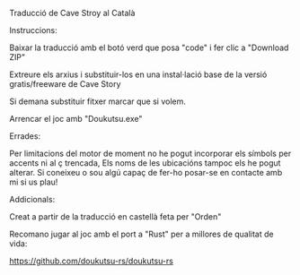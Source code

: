 Traducció de Cave Stroy al Català

Instruccions:

Baixar la traducció amb el botó verd que posa "code" i fer clic a "Download ZIP"

Extreure els arxius i substituir-los en una instal·lació base de la versió gratis/freeware de Cave Story

Si demana substituir fitxer marcar que si volem.

Arrencar el joc amb "Doukutsu.exe"

Errades: 

Per limitacions del motor de moment no he pogut incorporar els símbols per accents ni al ç trencada,
Els noms de les ubicacións tampoc els he pogut alterar.
Si coneixeu o sou algú capaç de fer-ho posar-se en contacte amb mi si us plau!

Addicionals: 

Creat a partir de la traducció en castellà feta per "Orden"

Recomano jugar al joc amb el port a "Rust" per a millores de qualitat de vida: 

https://github.com/doukutsu-rs/doukutsu-rs 
